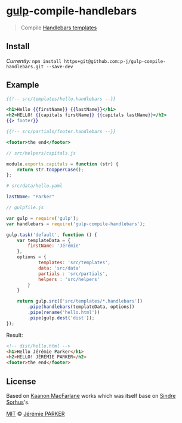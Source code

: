 # [gulp](https://github.com/wearefractal/gulp)-compile-handlebars

> Compile [Handlebars templates](http://www.handlebarsjs.com/)

## Install

_Currently:_
`npm install https+git@github.com:p-j/gulp-compile-handlebars.git --save-dev`

## Example

```handlebars
{{!-- src/templates/hello.handlebars --}}

<h1>Hello {{firstName}} {{lastName}}</h1>
<h2>HELLO! {{capitals firstName}} {{capitals lastName}}</h2>
{{> footer}}
```

```handlebars
{{!-- src/partials/footer.handlebars --}}

<footer>the end</footer>
```

```javascript
// src/helpers/capitals.js

module.exports.capitals = function (str) {
	return str.toUpperCase();
};
```

```yml
# src/data/hello.yaml

lastName: "Parker"
```

```js
// gulpfile.js

var gulp = require('gulp');
var handlebars = require('gulp-compile-handlebars');

gulp.task('default', function () {
	var templateData = {
		firstName: 'Jérémie'
	},
	options = {
			templates: 'src/templates',
			data: 'src/data'
			partials : 'src/partials',
			helpers : 'src/helpers'
		}
	}

	return gulp.src(['src/templates/*.handlebars'])
		.pipe(handlebars(templateData, options))
		.pipe(rename('hello.html'))
		.pipe(gulp.dest('dist'));
});
```

Result:
```html
<!-- dist/hello.html -->
<h1>Hello Jérémie Parker</h1>
<h2>HELLO! JÉRÉMIE PARKER</h2>
<footer>the end</footer>
```

## License
Based on [Kaanon MacFarlane](http://kaanon.com) works which was itself base on [Sindre Sorhus](http://sindresorhus.com)'s.

[MIT](http://opensource.org/licenses/MIT) © [Jérémie PARKER](http://jeremie-parker.com)
